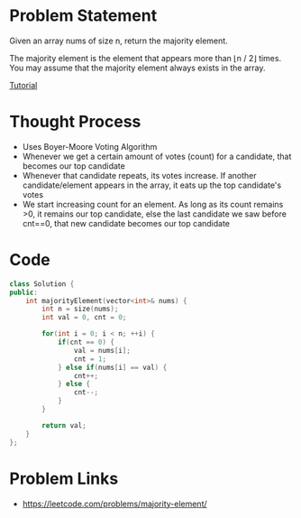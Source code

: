 # Problem Statement

Given an array nums of size n, return the majority element.

The majority element is the element that appears more than ⌊n / 2⌋ times. You may assume that the majority element always exists in the array.

[Tutorial](https://www.youtube.com/watch?v=3tbjwaGC-ng&list=PL-Jc9J83PIiE-TR27GB7V5TBLQRT5RnSl&index=6)

# Thought Process
- Uses Boyer-Moore Voting Algorithm
- Whenever we get a certain amount of votes (count) for a candidate, that becomes our top candidate
- Whenever that candidate repeats, its votes increase. If another candidate/element appears in the array, it eats up the top candidate's votes
- We start increasing count for an element. As long as its count remains >0, it remains our top candidate, else the last candidate we saw before cnt==0, that new candidate becomes our top candidate

# Code
```cpp
class Solution {
public:
    int majorityElement(vector<int>& nums) {
        int n = size(nums);
        int val = 0, cnt = 0;

        for(int i = 0; i < n; ++i) {
            if(cnt == 0) {
                val = nums[i];
                cnt = 1;
            } else if(nums[i] == val) {
                cnt++;
            } else {
                cnt--;
            }
        }

        return val;
    }
};
```

# Problem Links
- https://leetcode.com/problems/majority-element/
